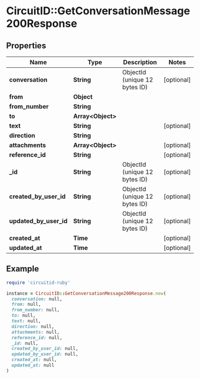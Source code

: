 # CircuitID::GetConversationMessage200Response

## Properties

| Name | Type | Description | Notes |
| ---- | ---- | ----------- | ----- |
| **conversation** | **String** | ObjectId (unique 12 bytes ID) | [optional] |
| **from** | **Object** |  |  |
| **from_number** | **String** |  |  |
| **to** | **Array&lt;Object&gt;** |  |  |
| **text** | **String** |  | [optional] |
| **direction** | **String** |  |  |
| **attachments** | **Array&lt;Object&gt;** |  | [optional] |
| **reference_id** | **String** |  | [optional] |
| **_id** | **String** | ObjectId (unique 12 bytes ID) | [optional] |
| **created_by_user_id** | **String** | ObjectId (unique 12 bytes ID) | [optional] |
| **updated_by_user_id** | **String** | ObjectId (unique 12 bytes ID) | [optional] |
| **created_at** | **Time** |  | [optional] |
| **updated_at** | **Time** |  | [optional] |

## Example

```ruby
require 'circuitid-ruby'

instance = CircuitID::GetConversationMessage200Response.new(
  conversation: null,
  from: null,
  from_number: null,
  to: null,
  text: null,
  direction: null,
  attachments: null,
  reference_id: null,
  _id: null,
  created_by_user_id: null,
  updated_by_user_id: null,
  created_at: null,
  updated_at: null
)
```

